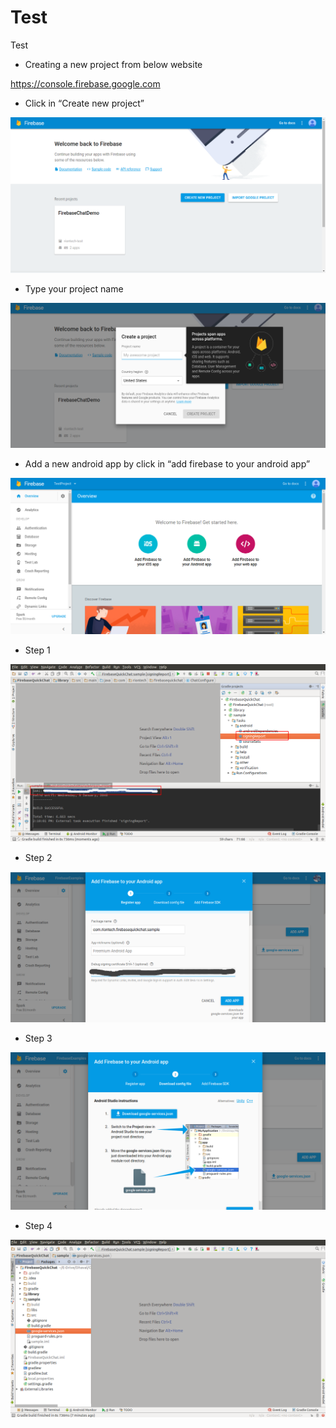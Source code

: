 # Test
Test

<ul><li>Creating a new project from below website</li></ul>

https://console.firebase.google.com

<ul><li>Click in “Create new project”</li></ul>

![Create new project](/images/image_01.png?raw=true "Optional Title")

<ul><li>Type your project name</li></ul>

![Type your project name](/images/image_02.png?raw=true "Optional Title")

<ul><li>Add a new android app by click in “add firebase to your android app”</li></ul>

![add new android app](/images/image_03.png?raw=true "Optional Title")

<ul><li>Step 1</li></ul>

![](/images/image_04.png?raw=true "Optional Title")

<ul><li>Step 2</li></ul>

![](/images/image_05.png?raw=true "Optional Title")

<ul><li>Step 3</li></ul>

![](/images/image_06.png?raw=true "Optional Title")

<ul><li>Step 4</li></ul>

![](/images/image_07.png?raw=true "Optional Title")

